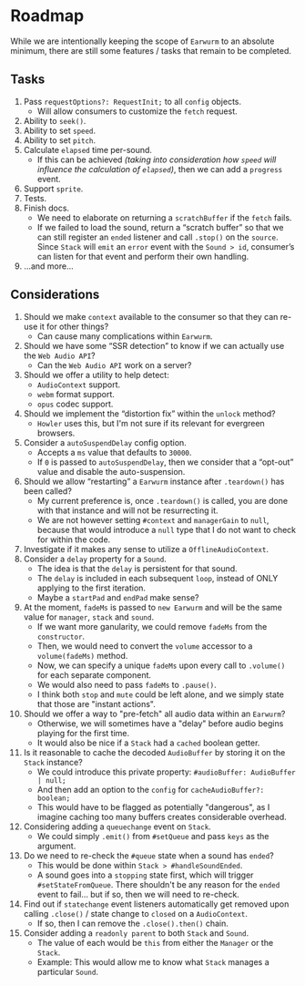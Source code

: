 # Roadmap

While we are intentionally keeping the scope of `Earwurm` to an absolute minimum, there are still some features / tasks that remain to be completed.

## Tasks

1. Pass `requestOptions?: RequestInit;` to all `config` objects.
   - Will allow consumers to customize the `fetch` request.
2. Ability to `seek()`.
3. Ability to set `speed`.
4. Ability to set `pitch`.
5. Calculate `elapsed` time per-sound.
   - If this can be achieved _(taking into consideration how `speed` will influence the calculation of `elapsed`)_, then we can add a `progress` event.
6. Support `sprite`.
7. Tests.
8. Finish docs.
   - We need to elaborate on returning a `scratchBuffer` if the `fetch` fails.
   - If we failed to load the sound, return a “scratch buffer” so that we can still register an `ended` listener and call `.stop()` on the `source`. Since `Stack` will `emit` an `error` event with the `Sound > id`, consumer’s can listen for that event and perform their own handling.
9. …and more…

## Considerations

1. Should we make `context` available to the consumer so that they can re-use it for other things?
   - Can cause many complications within `Earwurm`.
2. Should we have some “SSR detection” to know if we can actually use the `Web Audio API`?
   - Can the `Web Audio API` work on a server?
3. Should we offer a utility to help detect:
   - `AudioContext` support.
   - `webm` format support.
   - `opus` codec support.
4. Should we implement the “distortion fix” within the `unlock` method?
   - `Howler` uses this, but I'm not sure if its relevant for evergreen browsers.
5. Consider a `autoSuspendDelay` config option.
   - Accepts a `ms` value that defaults to `30000`.
   - If `0` is passed to `autoSuspendDelay`, then we consider that a “opt-out” value and disable the auto-suspension.
6. Should we allow “restarting” a `Earwurm` instance after `.teardown()` has been called?
   - My current preference is, once `.teardown()` is called, you are done with that instance and will not be resurrecting it.
   - We are not however setting `#context` and `managerGain` to `null`, because that would introduce a `null` type that I do not want to check for within the code.
7. Investigate if it makes any sense to utilize a `OfflineAudioContext`.
8. Consider a `delay` property for a `Sound`.
   - The idea is that the `delay` is persistent for that sound.
   - The `delay` is included in each subsequent `loop`, instead of ONLY applying to the first iteration.
   - Maybe a `startPad` and `endPad` make sense?
9. At the moment, `fadeMs` is passed to `new Earwurm` and will be the same value for `manager`, `stack` and `sound`.
   - If we want more ganularity, we could remove `fadeMs` from the `constructor`.
   - Then, we would need to convert the `volume` accessor to a `volume(fadeMs)` method.
   - Now, we can specify a unique `fadeMs` upon every call to `.volume()` for each separate component.
   - We would also need to pass `fadeMs` to `.pause()`.
   - I think both `stop` and `mute` could be left alone, and we simply state that those are "instant actions".
10. Should we offer a way to "pre-fetch" all audio data within an `Earwurm`?
    - Otherwise, we will sometimes have a "delay" before audio begins playing for the first time.
    - It would also be nice if a `Stack` had a `cached` boolean getter.
11. Is it reasonable to cache the decoded `AudioBuffer` by storing it on the `Stack` instance?
    - We could introduce this private property: `#audioBuffer: AudioBuffer | null;`
    - And then add an option to the `config` for `cacheAudioBuffer?: boolean;`
    - This would have to be flagged as potentially "dangerous", as I imagine caching too many buffers creates considerable overhead.
12. Considering adding a `queuechange` event on `Stack`.
    - We could simply `.emit()` from `#setQueue` and pass `keys` as the argument.
13. Do we need to re-check the `#queue` state when a sound has `ended`?
    - This would be done within `Stack > #handleSoundEnded`.
    - A sound goes into a `stopping` state first, which will trigger `#setStateFromQueue`. There shouldn't be any reason for the `ended` event to fail… but if so, then we will need to re-check.
14. Find out if `statechange` event listeners automatically get removed upon calling `.close()` / state change to `closed` on a `AudioContext`.
    - If so, then I can remove the `.close().then()` chain.
15. Consider adding a `readonly parent` to both `Stack` and `Sound`.
    - The value of each would be `this` from either the `Manager` or the `Stack`.
    - Example: This would allow me to know what `Stack` manages a particular `Sound`.
